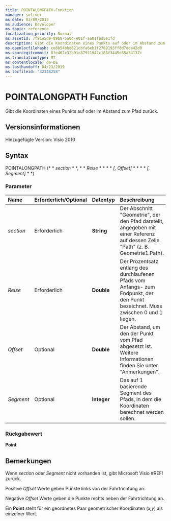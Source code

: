 ```yaml
---
title: POINTALONGPATH-Funktion
manager: soliver
ms.date: 03/09/2015
ms.audience: Developer
ms.topic: reference
localization_priority: Normal
ms.assetid: 7f91e5d9-89b8-5a0d-e01f-aa81fbd5e1fd
description: Gibt die Koordinaten eines Punkts auf oder im Abstand zum Pfad zurück.
ms.openlocfilehash: ce8b54bbd821cbfa6eb1f2789193ff8d7dda42d0
ms.sourcegitcommit: 8fe462c32b91c87911942c188f3445e85a54137c
ms.translationtype: MT
ms.contentlocale: de-DE
ms.lasthandoff: 04/23/2019
ms.locfileid: "32348258"
---
```

# <a name="pointalongpath-function"></a>POINTALONGPATH Function

Gibt die Koordinaten eines Punkts auf oder im Abstand zum Pfad zurück.
  
## <a name="version-information"></a>Versionsinformationen

Hinzugefügte Version: Visio 2010
 
  
## <a name="syntax"></a>Syntax

POINTALONGPATH (* * *section* * *, * * *Reise* * * * * *[, Offset]* * * * * *[, Segment]* * *) 
  
### <a name="parameters"></a>Parameter

|**Name**|**Erforderlich/Optional**|**Datentyp**|**Beschreibung**|
|:-----|:-----|:-----|:-----|
| _section_ <br/> |Erforderlich  <br/> |**String** <br/> |Der Abschnitt "Geometrie", der den Pfad darstellt, angegeben mit einer Referenz auf dessen Zelle "Path" (z. B. Geometrie1.Path).  <br/> |
| _Reise_ <br/> |Erforderlich  <br/> |**Double** <br/> |Der Prozentsatz entlang des durchlaufenen Pfads vom Anfangs- zum Endpunkt, der den Punkt bezeichnet. Muss zwischen 0 und 1 liegen.  <br/> |
| _Offset_ <br/> |Optional  <br/> |**Double** <br/> |Der Abstand, um den der Punkt vom Pfad abgesetzt ist. Weitere Informationen finden Sie unter "Anmerkungen".  <br/> |
| _Segment_ <br/> |Optional  <br/> |**Integer** <br/> |Das auf 1 basierende Segment des Pfads, in dem die Koordinaten berechnet werden sollen.  <br/> |
   
### <a name="return-value"></a>Rückgabewert

 **Point**
  
## <a name="remarks"></a>Bemerkungen

Wenn _section_ oder _Segment_ nicht vorhanden ist, gibt Microsoft Visio #REF! zurück. 
  
Positive *Offset* Werte geben Punkte links von der Fahrtrichtung an. 
  
Negative *Offset* Werte geben die Punkte rechts neben der Fahrtrichtung an. 
  
Ein **Point** steht für ein geordnetes Paar geometrischer Koordinaten (*x,y*) als einzelner Wert. 
  

